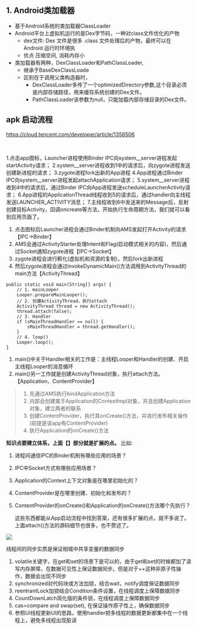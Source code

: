 ##    1. Android类加载器

- 基于Android系统的类加载器ClassLoader
- Android平台上虚拟机运行的是Dex字节码，一种对class文件优化的产物
  - dex文件: Dex 文件是很多 .class 文件处理后的产物，最终可以在 Android 运行时环境执
  - 优点 压缩空间, 消耗内存小
- 类加载器有两种，DexClassLoader和PathClassLoader,
  - 继承于BaseDexClassLoade
  - 区别在于调用父类构造器时，
    - DexClassLoader多传了一个optimizedDirectory参数,这个目录必须是内部存储路径，用来缓存系统创建的Dex文件。
    - PathClassLoader该参数为null，只能加载内部存储目录的Dex文件。





## apk 启动流程

https://cloud.tencent.com/developer/article/1356506

​	

1.点击app图标，Launcher进程使用Binder IPC向system__server进程发起startActivity请求；
2.system__server进程收到1中的请求后，向zygote进程发送创建新进程的请求；
3.zygote进程fork出新的App进程
4.App进程通过Binder IPC向system__server进程发起attachApplication请求；
5.system__server进程收到4中的请求后，通过Binder IPC向App进程发送scheduleLauncherActivity请求；
6.App进程的ApplicationThread线程收到5的请求后，通过handler向主线程发送LAUNCHER_ACTIVITY消息；
7.主线程收到6中发送来的Message后，反射创建目标Activity，回调oncreate等方法，开始执行生命周期方法，我们就可以看到应用页面了。





1. 点击图标后Launcher进程会通过Binder机制向AMS发起打开Activity的请求【IPC->Binder】
2. AMS会通过ActivityStarter处理Intent和Flag(启动模式相关的内容)，然后通过Socket通知zygote进程【IPC->Socket】
3. zygote进程会进行孵化(虚拟机和资源的复制)，然后fork出新进程
4. 然后zygote进程会通过invokeDynamicMain()方法调用到ActivityThread的main方法【ActivityThread】

```
public static void main(String[] args) {
    // 1. mainLooper
    Looper.prepareMainLooper();
    // 2. 创建ActivityThread，执行attach
    ActivityThread thread = new ActivityThread();
    thread.attach(false);
    // 3. Handler
    if (sMainThreadHandler == null) {
        sMainThreadHandler = thread.getHandler();
    }
    // 4. loop()
    Looper.loop();
}
```

1. main()中关于Handler相关的工作是：主线程Looper和Handler的创建、开启主线程Looper的消息循环
2. main()另一工作就是创建ActivityThread对象，执行attach方法。【Application、ContentProvider】

> 1. 先通过AMS执行bindApplication方法
> 2. 内部会创建属于Application的ContextImpl对象，并且创建Application对象，建立两者的联系
> 3. 创建ContentProvider，执行其onCreate()方法，并进行发布相关操作(前提是该app有ContentProvider)
> 4. 执行Application的onCreate()方法

**知识点要建立体系，上面【】部分就是扩展的点。**
比如:

1. 进程间通信IPC的Binder机制有哪些应用的场景？

2. IPC中Socket方式有哪些应用场景？

3. Application的Context上下文对象是在哪里初始化的？

4. ContentProvider是在哪里创建、初始化和发布的？

5. ContentProvider的onCreate()和Application的onCreate()方法哪个先执行？

   这些东西都能从App启动流程中找到答案，还有很多扩展的点，就不多说了。上面attach()方法的源码细节也很多，也不赘述了。



![](https://img-blog.csdn.net/20170515074139121?watermark/2/text/aHR0cDovL2Jsb2cuY3Nkbi5uZXQvRXRoYW5Dbw==/font/5a6L5L2T/fontsize/400/fill/I0JBQkFCMA==/dissolve/70/gravity/SouthEast)







线程间的同步实质是保证相城中共享变量的数据同步

1. volatile关键字，在get和set的场景下是可以的，由于get和set的时候都加了读写内存屏障，在数据可见性上保证数据同步。但是对于++这种非原子性操作，数据会出现不同步
2. synchronized对代码块或方法加锁，结合wait，notify调度保证数据同步
3. reentrantLock加锁结合Condition条件设置，在线程调度上保障数据同步
4. CountDownLatch简化版的条件锁，在线程调度上保障数据同步
5. cas=compare and swap(set), 在保证操作原子性上，确保数据同步
6. 参照UI线程更新UI的思路，使用handler把多线程的数据更新都集中在一个线程上，避免多线程出现脏读







